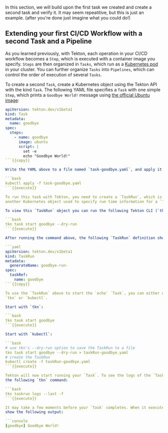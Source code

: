 In this section, we will build upon the first task we created and create
a second task and verify it. It may seem repeatitive, but this is just an
example. (after you're done just imagine what you could do!)

## Extending your first CI/CD Workflow with a second Task and a Pipeline

As you learned previously, with Tekton, each operation in your CI/CD workflow becomes a `Step`,
which is executed with a container image you specify. `Steps` are then
organized in `Tasks`, which run as a [Kubernetes pod](https://kubernetes.io/docs/concepts/workloads/pods/pod-overview/)
in your cluster. You can further organize `Tasks` into `Pipelines`, which 
can control the order of execution of several `Tasks`. 

To create a second `Task`, create a Kubernetes object using the Tekton API with
the kind `Task`. The following YAML file specifies a `Task` with one simple
`Step`, which prints a `Goodbye World!` message using
[the official Ubuntu image](https://hub.docker.com/_/ubuntu/):

```yaml
apiVersion: tekton.dev/v1beta1
kind: Task
metadata:
  name: goodbye
spec:
  steps:
    - name: goodbye
      image: ubuntu
      script: |
        set -e
        echo "Goodbye World!"
```{{copy}}

Write the YAML above to a file named `task-goodbye.yaml`, and apply it to your Kubernetes cluster:

```bash
kubectl apply -f task-goodbye.yaml
```{{execute}}

To run this task with Tekton, you need to create a `TaskRun`, which is
another Kubernetes object used to specify run time information for a `Task`. 

To view this `TaskRun` object you can run the following Tekton CLI (`tkn`) command:

```bash
tkn task start goodbye --dry-run
```{{execute}}

After running the command above, the following `TaskRun` definition should be shown:

```yaml
apiVersion: tekton.dev/v1beta1
kind: TaskRun
metadata:
  generateName: goodbye-run-
spec:
  taskRef:
    name: goodbye
```{{copy}}

To use the `TaskRun` above to start the `echo` `Task`, you can either use 
`tkn` or `kubectl`.

Start with `tkn`:

```bash
tkn task start goodbye
```{{execute}}

Start with `kubectl`:

```bash
# use tkn's --dry-run option to save the TaskRun to a file
tkn task start goodbye --dry-run > taskRun-goodbye.yaml
# create the TaskRun
kubectl create -f taskRun-goodbye.yaml
```{{execute}}

Tekton will now start running your `Task`. To see the logs of the `TaskRun`, run 
the following `tkn` command:

```bash
tkn taskrun logs --last -f 
```{{execute}}

It may take a few moments before your `Task` completes. When it executes, it should 
show the following output:

```console
[goodbye] Goodbye World!
```
